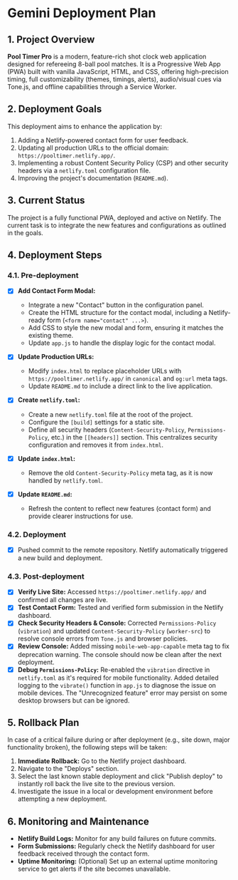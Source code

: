 # Gemini Deployment Plan

## 1. Project Overview

**Pool Timer Pro** is a modern, feature-rich shot clock web application designed for refereeing 8-ball pool matches. It is a Progressive Web App (PWA) built with vanilla JavaScript, HTML, and CSS, offering high-precision timing, full customizability (themes, timings, alerts), audio/visual cues via Tone.js, and offline capabilities through a Service Worker.

## 2. Deployment Goals

This deployment aims to enhance the application by:
1.  Adding a Netlify-powered contact form for user feedback.
2.  Updating all production URLs to the official domain: `https://pooltimer.netlify.app/`.
3.  Implementing a robust Content Security Policy (CSP) and other security headers via a `netlify.toml` configuration file.
4.  Improving the project's documentation (`README.md`).

## 3. Current Status

The project is a fully functional PWA, deployed and active on Netlify. The current task is to integrate the new features and configurations as outlined in the goals.

## 4. Deployment Steps

### 4.1. Pre-deployment

-   [x] **Add Contact Form Modal:**
    -   Integrate a new "Contact" button in the configuration panel.
    -   Create the HTML structure for the contact modal, including a Netlify-ready form (`<form name="contact" ...>`).
    -   Add CSS to style the new modal and form, ensuring it matches the existing theme.
    -   Update `app.js` to handle the display logic for the contact modal.

-   [x] **Update Production URLs:**
    -   Modify `index.html` to replace placeholder URLs with `https://pooltimer.netlify.app/` in `canonical` and `og:url` meta tags.
    -   Update `README.md` to include a direct link to the live application.

-   [x] **Create `netlify.toml`:**
    -   Create a new `netlify.toml` file at the root of the project.
    -   Configure the `[build]` settings for a static site.
    -   Define all security headers (`Content-Security-Policy`, `Permissions-Policy`, etc.) in the `[[headers]]` section. This centralizes security configuration and removes it from `index.html`.

-   [x] **Update `index.html`:**
    -   Remove the old `Content-Security-Policy` meta tag, as it is now handled by `netlify.toml`.

-   [x] **Update `README.md`:**
    -   Refresh the content to reflect new features (contact form) and provide clearer instructions for use.

### 4.2. Deployment

-   [x] Pushed commit to the remote repository. Netlify automatically triggered a new build and deployment.

### 4.3. Post-deployment

-   [x] **Verify Live Site:** Accessed `https://pooltimer.netlify.app/` and confirmed all changes are live.
-   [x] **Test Contact Form:** Tested and verified form submission in the Netlify dashboard.
-   [x] **Check Security Headers & Console:** Corrected `Permissions-Policy` (`vibration`) and updated `Content-Security-Policy` (`worker-src`) to resolve console errors from `Tone.js` and browser policies.
-   [x] **Review Console:** Added missing `mobile-web-app-capable` meta tag to fix deprecation warning. The console should now be clean after the next deployment.
-   [x] **Debug `Permissions-Policy`:** Re-enabled the `vibration` directive in `netlify.toml` as it's required for mobile functionality. Added detailed logging to the `vibrate()` function in `app.js` to diagnose the issue on mobile devices. The "Unrecognized feature" error may persist on some desktop browsers but can be ignored.

## 5. Rollback Plan

In case of a critical failure during or after deployment (e.g., site down, major functionality broken), the following steps will be taken:
1.  **Immediate Rollback:** Go to the Netlify project dashboard.
2.  Navigate to the "Deploys" section.
3.  Select the last known stable deployment and click "Publish deploy" to instantly roll back the live site to the previous version.
4.  Investigate the issue in a local or development environment before attempting a new deployment.

## 6. Monitoring and Maintenance

-   **Netlify Build Logs:** Monitor for any build failures on future commits.
-   **Form Submissions:** Regularly check the Netlify dashboard for user feedback received through the contact form.
-   **Uptime Monitoring:** (Optional) Set up an external uptime monitoring service to get alerts if the site becomes unavailable.
